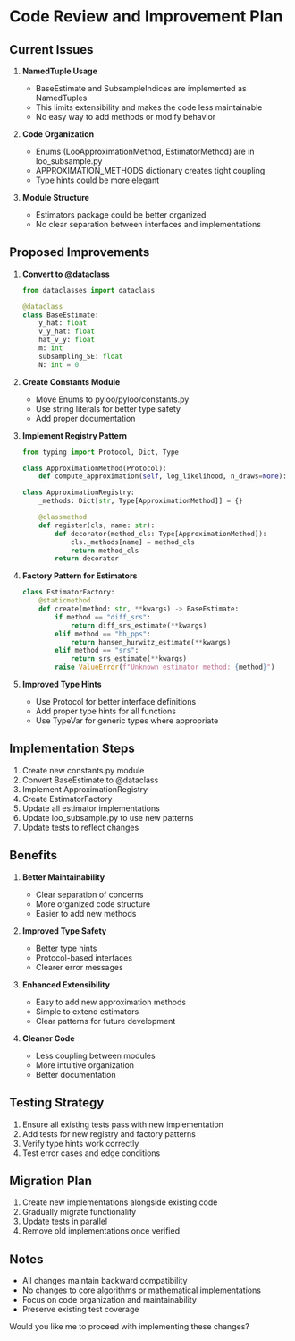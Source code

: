 # Code Review and Improvement Plan

## Current Issues

1. **NamedTuple Usage**
   - BaseEstimate and SubsampleIndices are implemented as NamedTuples
   - This limits extensibility and makes the code less maintainable
   - No easy way to add methods or modify behavior

2. **Code Organization**
   - Enums (LooApproximationMethod, EstimatorMethod) are in loo_subsample.py
   - APPROXIMATION_METHODS dictionary creates tight coupling
   - Type hints could be more elegant

3. **Module Structure**
   - Estimators package could be better organized
   - No clear separation between interfaces and implementations

## Proposed Improvements

1. **Convert to @dataclass**
   ```python
   from dataclasses import dataclass

   @dataclass
   class BaseEstimate:
       y_hat: float
       v_y_hat: float
       hat_v_y: float
       m: int
       subsampling_SE: float
       N: int = 0
   ```

2. **Create Constants Module**
   - Move Enums to pyloo/pyloo/constants.py
   - Use string literals for better type safety
   - Add proper documentation

3. **Implement Registry Pattern**
   ```python
   from typing import Protocol, Dict, Type

   class ApproximationMethod(Protocol):
       def compute_approximation(self, log_likelihood, n_draws=None): ...

   class ApproximationRegistry:
       _methods: Dict[str, Type[ApproximationMethod]] = {}

       @classmethod
       def register(cls, name: str):
           def decorator(method_cls: Type[ApproximationMethod]):
               cls._methods[name] = method_cls
               return method_cls
           return decorator
   ```

4. **Factory Pattern for Estimators**
   ```python
   class EstimatorFactory:
       @staticmethod
       def create(method: str, **kwargs) -> BaseEstimate:
           if method == "diff_srs":
               return diff_srs_estimate(**kwargs)
           elif method == "hh_pps":
               return hansen_hurwitz_estimate(**kwargs)
           elif method == "srs":
               return srs_estimate(**kwargs)
           raise ValueError(f"Unknown estimator method: {method}")
   ```

5. **Improved Type Hints**
   - Use Protocol for better interface definitions
   - Add proper type hints for all functions
   - Use TypeVar for generic types where appropriate

## Implementation Steps

1. Create new constants.py module
2. Convert BaseEstimate to @dataclass
3. Implement ApproximationRegistry
4. Create EstimatorFactory
5. Update all estimator implementations
6. Update loo_subsample.py to use new patterns
7. Update tests to reflect changes

## Benefits

1. **Better Maintainability**
   - Clear separation of concerns
   - More organized code structure
   - Easier to add new methods

2. **Improved Type Safety**
   - Better type hints
   - Protocol-based interfaces
   - Clearer error messages

3. **Enhanced Extensibility**
   - Easy to add new approximation methods
   - Simple to extend estimators
   - Clear patterns for future development

4. **Cleaner Code**
   - Less coupling between modules
   - More intuitive organization
   - Better documentation

## Testing Strategy

1. Ensure all existing tests pass with new implementation
2. Add tests for new registry and factory patterns
3. Verify type hints work correctly
4. Test error cases and edge conditions

## Migration Plan

1. Create new implementations alongside existing code
2. Gradually migrate functionality
3. Update tests in parallel
4. Remove old implementations once verified

## Notes

- All changes maintain backward compatibility
- No changes to core algorithms or mathematical implementations
- Focus on code organization and maintainability
- Preserve existing test coverage

Would you like me to proceed with implementing these changes?
